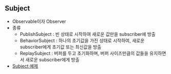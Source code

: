 ## Subject
- Observable이자 Observer
- 종류 
  - PublishSubject : 빈 상태로 시작하여 새로운 값만을 subscriber에 방출
  - BehaviorSubject : 하나의 초기값을 가진 상태로 시작하여, 새로운 subscriber에게 초기값 또는 최신값을 방출
  - ReplaySubject : 버퍼를 두고 초기화하며, 버퍼 사이즈만큼의 값들을 유지하면서 새로운 subscriber에게 방출
- [Subject 예제](https://github.com/Jinoo9622/iOS/blob/master/Chapter4/05_GitHubRepositoryApp/Subject.playground/Contents.swift)
